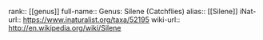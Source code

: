 

rank:: [[genus]]
full-name:: Genus: Silene (Catchflies)
alias:: [[Silene]]
iNat-url:: https://www.inaturalist.org/taxa/52195
wiki-url:: http://en.wikipedia.org/wiki/Silene